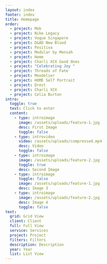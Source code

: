 ```yaml
---
layout: index
footer: index
title: Homepage
order:
  - project: Mob
  - project: Nike Legacy
  - project: Vogue Singapore
  - project: D&AD New Blood
  - project: Positiva
  - project: Modular by Mensah
  - project: Home
  - project: Charli XCX Good Ones
  - project: "Celebrating Joy "
  - project: Threads of Fate
  - project: Moodelier
  - project: HOME Self Portrait
  - project: Drest
  - project: Charli XCX
  - project: Celia Burton
intro:
  toggle: true
  text: Click to enter
  content:
    - type: introimage
      image: /assets/uploads/feature-1.jpg
      desc: First Image
      toggle: false
    - type: introvideo
      video: /assets/uploads/compressed.mp4
      desc: Video
      toggle: false
    - type: introimage
      image: /assets/uploads/feature-2.jpg
      toggle: true
      desc: Second Image
    - type: introimage
      toggle: false
      image: /assets/uploads/feature-1.jpg
      desc: Image 3
    - type: introimage
      image: /assets/uploads/feature-2.jpg
      desc: Image 4
      toggle: false
text:
  grid: Grid View
  client: Client
  full: Full View
  service: Services
  project: Project
  filters: Filters
  description: Description
  year: Year
  list: List View
---
```

